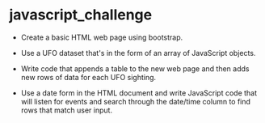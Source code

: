 # javascript_challenge

- Create a basic HTML web page using bootstrap.

- Use a UFO dataset that's in the form of an array of JavaScript objects.

- Write code that appends a table to the new web page and then adds new rows of data for each UFO sighting.

- Use a date form in the HTML document and write JavaScript code that will listen for events and search through the date/time column to find rows that match user input.
